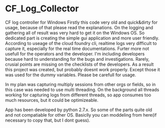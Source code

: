 # CF_Log_Collector
CF log controller for Windows
Firstly this code very old and quick&dirty for usage, because of that please read the explanations. On the logging and gathering all of result was very hard to get it on the Windows OS. So dedicated part is creating the simple gui application and more user friendly. According to useage of the cloud foundry cli, realtime logs very difficult to capture it, especially for the real time documentations. Furter more not usefull for the operators and the developer. I'm including developers because hard to understanding for the bugs and investigations. Rarely, crusial points are missing on the checklists of the developers. As a result this project was created, but probably doesnt work properly. Except those it was used for the dummy variables. Please be carefull for usage.

In my plan was capturing multiply sessions from other orgs or fields, so in this case was needed to use multi threading. On the background all threads working for capturing logs from different threads, so app consumes too much resources, but it could be optimizeable. 

App has been developed by python 2.7.x. So some of the parts quite old and not compatiable for other OS. Basiclly you can moddeling from here(if necessary to copy that, but I dont guess). 
